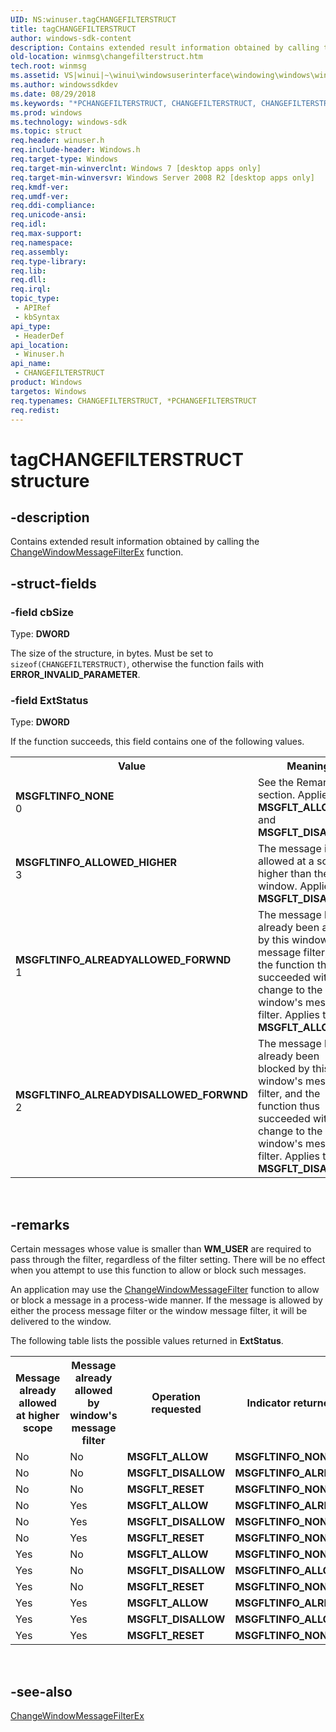 ```yaml
---
UID: NS:winuser.tagCHANGEFILTERSTRUCT
title: tagCHANGEFILTERSTRUCT
author: windows-sdk-content
description: Contains extended result information obtained by calling the ChangeWindowMessageFilterEx function.
old-location: winmsg\changefilterstruct.htm
tech.root: winmsg
ms.assetid: VS|winui|~\winui\windowsuserinterface\windowing\windows\windowreference\windowstructures\changefilterstruct.htm
ms.author: windowssdkdev
ms.date: 08/29/2018
ms.keywords: "*PCHANGEFILTERSTRUCT, CHANGEFILTERSTRUCT, CHANGEFILTERSTRUCT structure [Windows and Messages], MSGFLTINFO_ALLOWED_HIGHER, MSGFLTINFO_ALREADYALLOWED_FORWND, MSGFLTINFO_ALREADYDISALLOWED_FORWND, MSGFLTINFO_NONE, PCHANGEFILTERSTRUCT, PCHANGEFILTERSTRUCT structure pointer [Windows and Messages], _win32_CHANGEFILTERSTRUCT_str, _win32_changefilterstruct_str_cpp, tagCHANGEFILTERSTRUCT, winmsg.changefilterstruct, winui._win32_changefilterstruct_str, winuser/CHANGEFILTERSTRUCT, winuser/PCHANGEFILTERSTRUCT"
ms.prod: windows
ms.technology: windows-sdk
ms.topic: struct
req.header: winuser.h
req.include-header: Windows.h
req.target-type: Windows
req.target-min-winverclnt: Windows 7 [desktop apps only]
req.target-min-winversvr: Windows Server 2008 R2 [desktop apps only]
req.kmdf-ver: 
req.umdf-ver: 
req.ddi-compliance: 
req.unicode-ansi: 
req.idl: 
req.max-support: 
req.namespace: 
req.assembly: 
req.type-library: 
req.lib: 
req.dll: 
req.irql: 
topic_type:
 - APIRef
 - kbSyntax
api_type:
 - HeaderDef
api_location:
 - Winuser.h
api_name:
 - CHANGEFILTERSTRUCT
product: Windows
targetos: Windows
req.typenames: CHANGEFILTERSTRUCT, *PCHANGEFILTERSTRUCT
req.redist: 
---
```


# tagCHANGEFILTERSTRUCT structure


## -description


Contains extended result information obtained by calling
			the <a href="https://msdn.microsoft.com/en-us/library/Dd388202(v=VS.85).aspx">ChangeWindowMessageFilterEx</a> function.
		


## -struct-fields




### -field cbSize

Type: <b>DWORD</b>

The size of the structure, in bytes. 
				Must be set to <code>sizeof(CHANGEFILTERSTRUCT)</code>, otherwise the function fails with <b>ERROR_INVALID_PARAMETER</b>.


### -field ExtStatus

Type: <b>DWORD</b>

If the function succeeds, this field contains one of the following values.

<table>
<tr>
<th>Value</th>
<th>Meaning</th>
</tr>
<tr>
<td width="40%"><a id="MSGFLTINFO_NONE"></a><a id="msgfltinfo_none"></a><dl>
<dt><b>MSGFLTINFO_NONE</b></dt>
<dt>0</dt>
</dl>
</td>
<td width="60%">
See the Remarks section.
						Applies to <b>MSGFLT_ALLOW</b> and <b>MSGFLT_DISALLOW</b>.
					

</td>
</tr>
<tr>
<td width="40%"><a id="MSGFLTINFO_ALLOWED_HIGHER"></a><a id="msgfltinfo_allowed_higher"></a><dl>
<dt><b>MSGFLTINFO_ALLOWED_HIGHER</b></dt>
<dt>3</dt>
</dl>
</td>
<td width="60%">
The message is allowed at a scope
					 higher than the window. Applies to <b>MSGFLT_DISALLOW</b>. 

</td>
</tr>
<tr>
<td width="40%"><a id="MSGFLTINFO_ALREADYALLOWED_FORWND"></a><a id="msgfltinfo_alreadyallowed_forwnd"></a><dl>
<dt><b>MSGFLTINFO_ALREADYALLOWED_FORWND</b></dt>
<dt>1</dt>
</dl>
</td>
<td width="60%">
The message has already 
					been allowed by this window's message filter, and 
					the function thus succeeded with no change to the window's message filter.
					Applies to <b>MSGFLT_ALLOW</b>. 

</td>
</tr>
<tr>
<td width="40%"><a id="MSGFLTINFO_ALREADYDISALLOWED_FORWND"></a><a id="msgfltinfo_alreadydisallowed_forwnd"></a><dl>
<dt><b>MSGFLTINFO_ALREADYDISALLOWED_FORWND</b></dt>
<dt>2</dt>
</dl>
</td>
<td width="60%">
The message 
					has already been blocked by this window's message filter, and the function thus succeeded with no change to the window's message filter.
					Applies to <b>MSGFLT_DISALLOW</b>. 

</td>
</tr>
</table>
 


## -remarks



Certain messages whose value is smaller than <b>WM_USER</b> are required to pass through the filter, 
		regardless of the filter setting. There will be no effect when you attempt to use this function to allow or 
		block such messages.
		

An application may use the <a href="https://msdn.microsoft.com/en-us/library/ms632675(v=VS.85).aspx">ChangeWindowMessageFilter</a> function to 
		allow or block a message in a process-wide manner. 
		If the message is allowed by either the process message filter 
		or the window message filter, it will be delivered to the window.
		

The following table lists the possible values returned in <b>ExtStatus</b>.

<table>
<tr>
<th>Message already allowed at higher scope</th>
<th>Message already allowed by window's message filter</th>
<th>Operation requested</th>
<th>Indicator returned in ExtStatus on success</th>
</tr>
<tr>
<td>No</td>
<td>No</td>
<td><b>MSGFLT_ALLOW</b></td>
<td><b>MSGFLTINFO_NONE</b></td>
</tr>
<tr>
<td>No</td>
<td>No</td>
<td><b>MSGFLT_DISALLOW</b></td>
<td><b>MSGFLTINFO_ALREADYDISALLOWED_FORWND</b></td>
</tr>
<tr>
<td>No</td>
<td>No</td>
<td><b>MSGFLT_RESET</b></td>
<td><b>MSGFLTINFO_NONE</b></td>
</tr>
<tr>
<td>No</td>
<td>Yes</td>
<td><b>MSGFLT_ALLOW</b></td>
<td><b>MSGFLTINFO_ALREADYALLOWED_FORWND</b></td>
</tr>
<tr>
<td>No</td>
<td>Yes</td>
<td><b>MSGFLT_DISALLOW</b></td>
<td><b>MSGFLTINFO_NONE</b></td>
</tr>
<tr>
<td>No</td>
<td>Yes</td>
<td><b>MSGFLT_RESET</b></td>
<td><b>MSGFLTINFO_NONE</b></td>
</tr>
<tr>
<td>Yes</td>
<td>No</td>
<td><b>MSGFLT_ALLOW</b></td>
<td><b>MSGFLTINFO_NONE</b></td>
</tr>
<tr>
<td>Yes</td>
<td>No</td>
<td><b>MSGFLT_DISALLOW</b></td>
<td><b>MSGFLTINFO_ALLOWED_HIGHER</b></td>
</tr>
<tr>
<td>Yes</td>
<td>No</td>
<td><b>MSGFLT_RESET</b></td>
<td><b>MSGFLTINFO_NONE</b></td>
</tr>
<tr>
<td>Yes</td>
<td>Yes</td>
<td><b>MSGFLT_ALLOW</b></td>
<td><b>MSGFLTINFO_ALREADYALLOWED_FORWND</b></td>
</tr>
<tr>
<td>Yes</td>
<td>Yes</td>
<td><b>MSGFLT_DISALLOW</b></td>
<td><b>MSGFLTINFO_ALLOWED_HIGHER</b></td>
</tr>
<tr>
<td>Yes</td>
<td>Yes</td>
<td><b>MSGFLT_RESET</b></td>
<td><b>MSGFLTINFO_NONE</b></td>
</tr>
</table>
 




## -see-also




<a href="https://msdn.microsoft.com/en-us/library/Dd388202(v=VS.85).aspx">ChangeWindowMessageFilterEx</a>
 

 


